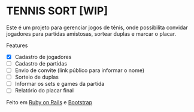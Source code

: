# TENNIS SORT [WIP]

Este é um projeto para gerenciar jogos de tênis, onde possibilita convidar jogadores para partidas amistosas, sortear duplas e marcar o placar.

Features

- [x] Cadastro de jogadores
- [ ] Cadastro de partidas
- [ ] Envio de convite (link público para informar o nome)
- [ ] Sorteio de duplas
- [ ] Informar os sets e games da partida
- [ ] Relatório do placar final

Feito em [Ruby on Rails](https://rubyonrails.org/) e [Bootstrap](https://getbootstrap.com/)
